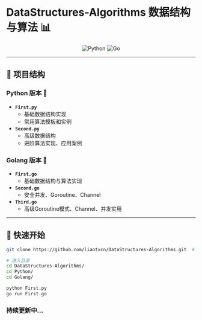 # DataStructures-Algorithms 数据结构与算法 📊  

<div align="center">  

![Python](https://img.shields.io/badge/Python-3776AB?style=for-the-badge&logo=python&logoColor=white)
![Go](https://img.shields.io/badge/Go-00ADD8?style=for-the-badge&logo=go&logoColor=white)  

</div>  

---

## 📂 项目结构  

### **Python 版本** 🐍  
- **`First.py`**  
  - 基础数据结构实现  
  - 常用算法模板和实例  
- **`Second.py`**  
  - 高级数据结构  
  - 进阶算法实现、应用案例

### **Golang 版本** 🦫  
- **`First.go`**  
  - 基础数据结构与算法实现  
- **`Second.go`**  
  - 安全并发、Goroutine、Channel
- **`Third.go`**  
  - 高级Goroutine模式、Channel、并发实用

---

## 🚀 快速开始  
```bash
git clone https://github.com/liaotxcn/DataStructures-Algorithms.git  # 克隆仓库
```
```bash
# 进入目录
cd DataStructures-Algorithms/
cd Python/ 
cd Golang/
```
```bash
python First.py  
go run First.go
```

### 持续更新中...
